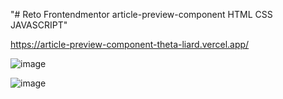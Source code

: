 "# Reto Frontendmentor article-preview-component HTML CSS JAVASCRIPT" 

https://article-preview-component-theta-liard.vercel.app/

![image](https://github.com/gabrielveliz/article-preview-component/assets/24717811/e91e5316-6cf4-4ef5-9406-0227eedc1c85)

![image](https://github.com/gabrielveliz/article-preview-component/assets/24717811/ee86a771-d1c6-4356-a578-0f8804bfa1c8)
